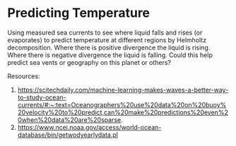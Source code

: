 # Predicting Temperature
Using measured sea currents to see where liquid falls and rises (or evaporates) to predict temperature at different regions by Helmholtz decomposition. Where there is positive divergence the liquid is rising. Where there is negative divergence the liquid is falling. Could this help predict sea vents or geography on this planet or others?


Resources:
1. https://scitechdaily.com/machine-learning-makes-waves-a-better-way-to-study-ocean-currents/#:~:text=Oceanographers%20use%20data%20on%20buoy%20velocity%20to%20predict,can%20make%20predictions%20even%20when%20data%20are%20sparse.
2. https://www.ncei.noaa.gov/access/world-ocean-database/bin/getwodyearlydata.pl
